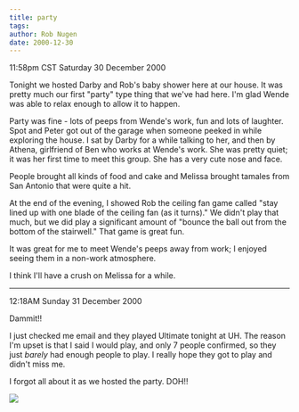 ```yaml
---
title: party
tags: 
author: Rob Nugen
date: 2000-12-30
---
```


<title>Baby shower for Darby and Rob</title>
<p class=date>11:58pm CST Saturday 30 December 2000</p>

<p>Tonight we hosted Darby and Rob's baby shower here at our house.
It was pretty much our first "party" type thing that we've had here.
I'm glad Wende was able to relax enough to allow it to happen.</p>

<p>Party was fine - lots of peeps from Wende's work, fun and lots of
laughter.  Spot and Peter got out of the garage when someone peeked in
while exploring the house.  I sat by Darby for a while talking to her,
and then by Athena, girlfriend of Ben who works at Wende's work.  She
was pretty quiet; it was her first time to meet this group.  She has a
very cute nose and face.</p>

<p>People brought all kinds of food and cake and Melissa brought
tamales from San Antonio that were quite a hit.</p>

<p>At the end of the evening, I showed Rob the ceiling fan game called
"stay lined up with one blade of the ceiling fan (as it turns)."  We
didn't play that much, but we did play a significant amount of "bounce
the ball out from the bottom of the stairwell."  That game is great
fun.</p>

<p>It was great for me to meet Wende's peeps away from work; I enjoyed
seeing them in a non-work atmosphere.</p>

<p>I think I'll have a crush on Melissa for a while.</p>

<p><hr/></p>

<p class="date">12:18AM Sunday 31 December 2000</p>

<p>Dammit!!</p>

<p>I just checked me email and they played Ultimate tonight at UH.
The reason I'm upset is that I said I would play, and only 7 people
confirmed, so they just <em>barely</em> had enough people to play.  I
really hope they got to play and didn't miss me.</p>

<p>I forgot all about it as we hosted the party.  DOH!!</p>

<p><img src='/images/rob/wL-ROB.gif'/></p>

